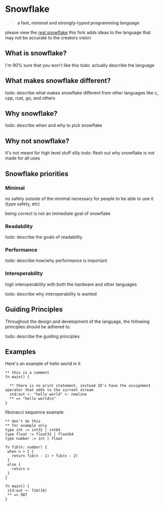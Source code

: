 
# Snowflake
> **a fast, minimal and strongly-typed programming language**

please view the [real snowflake](https://github.com/Brecert/snowflake)
this fork adds ideas to the language that may not be accurate to the creators vision

## What is snowflake?
I'm 90% sure that you won't like this
todo: actually describe the language

## What makes snowflake different?
todo: describe what makes snowflake different from other languages like c, cpp, rust, go, and others

## Why snowflake?
todo: describe when and why to pick snowflake

## Why not snowflake?
It's not meant for high level stuff silly
todo: flesh out why snowflake is not made for all uses

## Snowflake priorities
### Minimal
no safety outside of the minimal necessary for people to be able to use it (type safety, etc)

being correct is not an immediate goal of snowflake

### Readability
todo: describe the goals of readability

### Performance
todo: describe how/why performance is important

### Interoperability
high interoperability with both the hardware and other languages

todo: describe why interoperability is wanted

## Guiding Principles
Throughout the design and development of the language, the following principles should be adhered to.

todo: describe the guiding principles

## Examples

Here's an example of hello world in it
```sf
** this is a comment
fn main() {

  ** there is no print statement, instead IO's have the assignment operator that adds to the current stream
  std:out <- "hello world" <- newline
  ** => "hello world\n"
}
```

fibonacci sequence example
```sf
** don't do this
** for example only
type int := int32 | int64
type float := float32 | float64
type number := int | float

fn fib(n: number) {
 when n > 2 { 
   return fib(n - 1) + fib(n - 2)
 }
 else {
   return n
 }
}

fn main() {
 std:out <- fib(16)
 ** => 987
}
```
